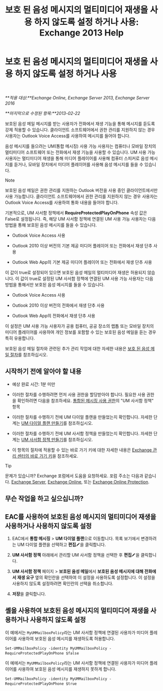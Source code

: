 ﻿---
title: '보호 된 음성 메시지의 멀티미디어 재생을 사용 하지 않도록 설정 하거나 사용: Exchange 2013 Help'
TOCTitle: 보호 된 음성 메시지의 멀티미디어 재생을 사용 하지 않도록 설정 하거나 사용
ms:assetid: 3c33370c-4262-42b1-8d83-d61fc7c426cd
ms:mtpsurl: https://technet.microsoft.com/ko-kr/library/Ee423543(v=EXCHG.150)
ms:contentKeyID: 52057910
ms.date: 05/22/2018
mtps_version: v=EXCHG.150
ms.translationtype: MT
---

# 보호 된 음성 메시지의 멀티미디어 재생을 사용 하지 않도록 설정 하거나 사용

 

_**적용 대상:**Exchange Online, Exchange Server 2013, Exchange Server 2016_

_**마지막으로 수정된 항목:**2013-02-22_

보호된 음성 메일 메시지를 받는 사용자가 전화에서 재생 기능을 통해 메시지를 듣도록 강제 적용할 수 있습니다. 클라이언트 소프트웨어에서 권한 관리를 지원하지 않는 경우 사용자는 Outlook Voice Access를 사용하여 메시지를 들어야 합니다.

음성 메시지를 들으려는 UM(통합 메시징) 사용 가능 사용자는 컴퓨터나 모바일 장치의 멀티미디어 소프트웨어 또는 전화에서 재생 기능을 사용할 수 있습니다. UM 사용 가능 사용자는 멀티미디어 재생을 통해 미디어 플레이어를 사용해 컴퓨터 스피커로 음성 메시지를 듣거나, 모바일 장치에서 미디어 플레이어를 사용해 음성 메시지를 들을 수 있습니다.


> [!NOTE]
> 보호된 음성 메일은 권한 관리를 지원하는 Outlook 버전을 사용 중인 클라이언트에서만 사용 가능합니다. 클라이언트 소프트웨어에서 권한 관리를 지원하지 않는 경우 사용자는 Outlook Voice Access를 사용하여 통화 내용을 들어야 합니다.



기본적으로, UM 사서함 정책에서 **RequireProtectedPlayOnPhone** 속성 값은 False로 설정됩니다. 즉, 해당 UM 사서함 정책에 연결된 UM 사용 가능 사용자는 다음 방법을 통해 보호된 음성 메시지를 들을 수 있습니다.

  - Outlook Voice Access 사용

  - Outlook 2010 이상 버전의 기본 제공 미디어 플레이어 또는 전화에서 재생 단추 사용

  - Outlook Web App의 기본 제공 미디어 플레이어 또는 전화에서 재생 단추 사용

이 값이 true로 설정되어 있으면 보호된 음성 메일의 멀티미디어 재생은 허용되지 않습니다. 이 값이 true로 설정된 UM 사서함 정책에 연결된 UM 사용 가능 사용자는 다음 방법을 통해서만 보호된 음성 메시지를 들을 수 있습니다.

  - Outlook Voice Access 사용

  - Outlook 2010 이상 버전의 전화에서 재생 단추 사용

  - Outlook Web App의 전화에서 재생 단추 사용

이 설정은 UM 사용 가능 사용자가 공용 컴퓨터, 공공 장소의 랩톱 또는 모바일 장치의 미디어 플레이어를 사용하여 개인 정보를 포함할 수 있는 보호된 음성 메일을 듣는 경우 특히 유용합니다.

보호된 음성 메일 절차와 관련된 추가 관리 작업에 대한 자세한 내용은 [보호 된 음성 메일 절차](protected-voice-mail-procedures-exchange-2013-help.md)를 참조하십시오.

## 시작하기 전에 알아야 할 내용

  - 예상 완료 시간: 1분 미만

  - 이러한 절차를 수행하려면 먼저 사용 권한을 할당받아야 합니다. 필요한 사용 권한을 확인하려면 다음을 참조하세요. [통합된 메시징 사용 권한](unified-messaging-permissions-exchange-2013-help.md)의 "UM 사서함 정책" 항목

  - 이러한 절차를 수행하기 전에 UM 다이얼 플랜을 만들었는지 확인합니다. 자세한 단계는 [UM 다이얼 플랜 만들기](create-a-um-dial-plan-exchange-2013-help.md)를 참조하십시오.

  - 이러한 절차를 수행하기 전에 UM 사서함 정책을 만들었는지 확인합니다. 자세한 단계는 [UM 사서함 정책 만들기](create-a-um-mailbox-policy-exchange-2013-help.md)를 참조하십시오.

  - 이 항목의 절차에 적용할 수 있는 바로 가기 키에 대한 자세한 내용은 [Exchange 관리 센터의 바로 가기 키](keyboard-shortcuts-in-the-exchange-admin-center-exchange-online-protection-help.md)을 참조하세요.


> [!TIP]
> 문제가 있습니까? Exchange 포럼에서 도움을 요청하세요. 포럼 주소는 다음과 같습니다. <A href="https://go.microsoft.com/fwlink/p/?linkid=60612">Exchange Server</A>, <A href="https://go.microsoft.com/fwlink/p/?linkid=267542">Exchange Online</A>, 또는 <A href="https://go.microsoft.com/fwlink/p/?linkid=285351">Exchange Online Protection</A>.



## 무슨 작업을 하고 싶으십니까?

## EAC를 사용하여 보호된 음성 메시지의 멀티미디어 재생을 사용하거나 사용하지 않도록 설정

1.  EAC에서 **통합 메시징** \> **UM 다이얼 플랜**으로 이동합니다. 목록 보기에서 변경하려는 UM 다이얼 플랜을 선택하고 **편집**![편집 아이콘](images/JJ218640.6f53ccb2-1f13-4c02-bea0-30690e6ea71d(EXCHG.150).gif "편집 아이콘")을 클릭합니다.

2.  **UM 사서함 정책** 아래에서 관리할 UM 사서함 정책을 선택한 후 **편집**![편집 아이콘](images/JJ218640.6f53ccb2-1f13-4c02-bea0-30690e6ea71d(EXCHG.150).gif "편집 아이콘")을 클릭합니다.

3.  **UM 사서함 정책** 페이지 \> **보호된 음성 메일**에서 **보호된 음성 메시지에 대해 전화에서 재생 요구** 옆의 확인란을 선택하여 이 설정을 사용하도록 설정합니다. 이 설정을 사용하지 않도록 설정하려면 확인란의 선택을 취소합니다.

4.  **저장**을 클릭합니다.

## 셸을 사용하여 보호된 음성 메시지의 멀티미디어 재생을 사용하거나 사용하지 않도록 설정

이 예에서는 `MyUMMailboxPolicy`라는 UM 사서함 정책에 연결된 사용자가 미디어 플레이어를 사용하여 보호된 음성 메시지를 재생하도록 허용합니다.

    Set-UMMailboxPolicy -identity MyUMMailboxPolicy -RequireProtectedPlayOnPhone $false

이 예에서는 `MyUMMailboxPolicy`라는 UM 사서함 정책에 연결된 사용자가 미디어 플레이어를 사용하여 보호된 음성 메시지를 재생하지 못하게 합니다.

    Set-UMMailboxPolicy -identity MyUMMailboxPolicy -RequireProtectedPlayOnPhone $true

